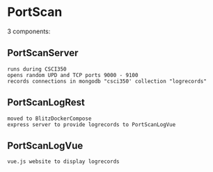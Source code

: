 # PortScan
3 components:
## PortScanServer
    runs during CSCI350
    opens random UPD and TCP ports 9000 - 9100
    records connections in mongodb "csci350' collection "logrecords"
## PortScanLogRest
    moved to BlitzDockerCompose
    express server to provide logrecords to PortScanLogVue
## PortScanLogVue
    vue.js website to display logrecords
